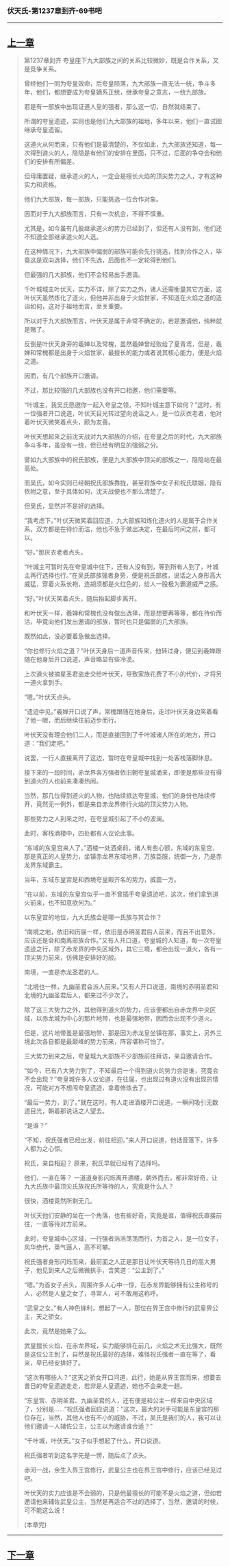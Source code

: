 ### 伏天氏-第1237章到齐-69书吧

--------
[上一章](./0361264c0c14e8ed614608a7ad98c6ec.md)
--------


>
>
>
>第1237章到齐
>夸皇座下九大部族之间的关系比较微妙，既是合作关系，又是竞争关系。
>
>曾经他们一同为夸皇效命，后夸皇陨落，九大部族一直无法一统，争斗多年，他们，都想要成为夸皇嫡系正统，继承夸皇之意志，一统九部族。
>
>若是有一部族中出现证道人皇的强者，那么这一切，自然就结束了。
>
>所谓的夸皇遗迹，实则也是他们九大部族的祖地，多年以来，他们一直试图继承夸皇遗留。
>
>这道火从何而来，只有他们是最清楚的，不仅如此，九大部族还知道，每一次得到道火的人，隐隐是有他们的安排在里面，只不过，后面的争夺会和他们的安排有所偏差。
>
>但毋庸置疑，继承道火的人，一定会是擅长火焰的顶尖势力之人，才有这种实力和资格。
>
>他们九大部族，每一部族，只能挑选一位合作对象。
>
>因而对于九大部族而言，只有一次机会，不得不慎重。
>
>尤其是，如今虽有几股继承道火的势力已经到了，但还有人没有到，他们还不知道全部继承道火的人选。
>
>在这种情况下，九大部族中偏弱的部族可能会先行挑选，找到合作之人，毕竟这是双向选择，他们不先选，后面也不一定轮得到他们。
>
>但最强的几大部族，他们不会轻易出手邀请。
>
>千叶城城主叶伏天，实力不详，除了实力之外，诸人还需衡量其它方面，这叶伏天虽然炼化了道火，但他并非出身于火焰世家，不知道在火焰之道的造诣如何，这对于祖地而言，至关重要。
>
>所以对于九大部族而言，叶伏天是属于非常不确定的，若是邀请他，纯粹就是赌了。
>
>反倒是叶伏天身旁的羲婵以及常槐，虽然羲婵曾经败给了夏青鸢，但是，羲婵和常槐都是出身于火焰世家，最擅长的能力或者说其核心能力，便是火焰之道。
>
>因而，有几个部族开口邀请。
>
>不过，那比较强的几大部族也没有开口相邀，他们需要等。
>
>“叶城主，我吴氏愿邀你一起入夸皇之领，不知叶城主意下如何？”这时，有一位强者开口说道，叶伏天目光转过望向说话之人，是一位灰衣老者，他对着叶伏天微笑着点头，颇为友善。
>
>叶伏天想起来之前沈天战对九大部族的介绍，在夸皇之后的时代，九大部族争斗多年，虽没有一统，但已经有明显的强弱之分。
>
>譬如九大部族中的祝氏部族，便是九大部族中顶尖的部族之一，隐隐站在最高处。
>
>而吴氏，如今实则已经朝祝氏部族靠拢，甚至将族中女子和祝氏联姻，隐有依附之意，至于具体如何，沈天战便也不那么清楚了。
>
>但吴氏，显然并不是好的选择。
>
>“我考虑下。”叶伏天微笑着回应道，九大部族和炼化道火的人是属于合作关系，双方都是在待价而沽，他也不急于做出决定，在最后时间之前，都可以。
>
>“好。”那灰衣老者点头。
>
>“叶城主可暂时先在夸皇城中住下，还有人没有到，等到所有人到了，叶城主再行选择也行。”在吴氏部族强者身旁，便是祝氏部族，说话之人身形高大威猛，穿着火系长袍，连胡须都是火红色的，给人一股极为霸道威严之感。
>
>“好。”叶伏天笑着点头，随后抬起脚步离开。
>
>和叶伏天一样，羲婵和常槐也没有做出选择，而是想要再等等，都在待价而沽，毕竟向他们发出邀请的部族，暂时也只是偏弱的几大部族。
>
>既然如此，没必要着急做出选择。
>
>“你也修行火焰之道？”叶伏天身后一道声音传来，他转过身，便见到羲婵跟随在他身后开口说道，声音略显有些冷漠。
>
>上次道火被摘星圣君盗走交给叶伏天，导致家族花费了不小的代价，才将另一道火拿到手。
>
>“嗯。”叶伏天点头。
>
>“遗迹中见。”羲婵开口说了声，常槐跟随在她身后，走过叶伏天身边笑着看了他一眼，而后继续往前迈步而行。
>
>叶伏天没有理会他们二人，而是直接回到了千叶城诸人所在的地方，开口道：“我们走吧。”
>
>说罢，一行人直接离开了这边，暂时在夸皇城中找到一处客栈落脚休息。
>
>接下来的一段时间，赤龙界各方强者依旧朝夸皇城涌来，即便是那些没有得到道火的人也前来凑凑热闹。
>
>当然，那几位得到道火的人物，也陆续抵达夸皇城，他们的身份也陆续传开，竟然无一例外，都是来自赤龙界修行火焰的顶尖势力人物。
>
>那些势力之人到来之时，在夸皇城引起了不小的波澜。
>
>此时，客栈酒楼中，四处都有人议论此事。
>
>“东域的东皇宫来人了。”酒楼一处酒桌前，诸人有些心颤，东域的东皇宫，那是真正的人皇势力，坐镇赤龙界东域地界，万族臣服，统御一方，乃是赤龙界东域霸主。
>
>当年，东域东皇宫是和西境夸皇殿齐名的势力，威震一方。
>
>“在以前，东域的东皇宫似乎一直不曾插手夸皇遗迹吧，这次，他们拿到道火前来，也不知意欲何为。”
>
>以东皇宫的地位，九大氏族会是哪一氏族与其合作？
>
>“南境之地，依旧和历届一样，依旧是赤明圣君后人前来，而且不出意外，应该还是会和南离部族合作。”又有人开口道，夸皇城的人知道，每一次夸皇遗迹之行，除了赤龙界的中央区域外，其它三境，都会出现一道火，各有一顶尖势力前来，仿佛是安排好的般。
>
>南境，一直是赤龙圣君的人。
>
>“北境也一样，九幽圣君会派人前来。”又有人开口说道，南境的赤明圣君和北境的九幽圣君后人，都来过不少次了。
>
>除了这三大势力之外，其他得到道火的势力，应该便都出自赤龙界中央区域，以赤龙城为中心的那片地带，也是最强地带，因而会出现不少道火。
>
>但是，这片地带虽是最强地带，那是因为赤龙皇坐镇在那，事实上，另外三境此次各自都是最巅峰的势力前来，阵容堪称可怕了。
>
>三大势力到来之后，夸皇城九大部族不少部族前往拜访，亲自邀请合作。
>
>“如今，已有八大势力到了，不知最后一个得到道火的势力会是谁，究竟会不会出现？”夸皇城许多人议论道，在往届，也出现过有道火没有出现的情况，可能对方不想闯夸皇遗迹，拿着修炼去了。
>
>“最后一势力，到了。”就在这时，有人走进酒楼开口说道，一瞬间吸引无数道目光，朝着那说话之人望去。
>
>“是谁？”
>
>“不知，祝氏强者已经出发，前往相迎。”来人开口说道，他话音落下，许多人都为之心惊。
>
>祝氏，亲自相迎？
>原来，祝氏早就已经有了选择吗。
>
>他们，一直在等？
>一道道身影闪烁离开酒楼，朝外而去，都非常好奇，让九大氏族中最顶尖氏族祝氏所等待的人，究竟是什么人？
>
>很快，酒楼竟然所剩无几。
>
>叶伏天他们安静的坐在一个角落，也有些好奇，究竟是谁，值得祝氏直接前往，一直等待对方前来。
>
>此时，夸皇城中心区域，一行强者浩浩荡荡而行，为首之人，是一位女子，风华绝代，英气逼人，高不可攀。
>
>祝氏强者身形闪烁而来，最前面之人正是那日让叶伏天等待几日的高大男子，他见到来人之后微微拱手，含笑道：“公主到了。”
>
>“嗯。”为首女子点头，周围许多人心中一惊，在赤龙界能够拥有公主称号的人，必然是人皇之女了，寻常人，可不敢用这称呼。
>
>“武皇之女。”有人神色锋利，想起了一人，那位在界王宫中修行的武皇界公主，天之骄女。
>
>此次，竟然是她来了么。
>
>武皇擅长火焰，在赤龙界域，实力能够排在前几，火焰之术无比强大，既然是这位公主到了，自然是祝氏最好的选择，难怪祝氏强者一直在等了，看来，早已经安排好了。
>
>“这次有哪些人？”这天之骄女开口问道，此行，她是从界王宫而来，想要去昔日的夸皇遗迹走走，若非是人皇遗迹，她也不会来走一趟。
>
>“东皇宫、赤明圣君、九幽圣君的人，还有便是和公主一样来自中央区域了，分别是……”祝氏强者回应说道：“这次，最大的对手可能是东皇宫的那位存在，当然，其他人也有不小的威胁，不过，吴氏是我们的人，我可以让他们邀请一人辅佐公主，公主以为邀请谁合适？”
>
>“千叶城，叶伏天。”女子似乎想起了什么，开口说道。
>
>祝氏强者听到这名字先是一愣，随后点了点头。
>
>赤河一战，余生入界王宫修行，武皇公主也在界王宫中修行，应该已经见过吧。
>
>叶伏天的实力应该是不会弱的，只是他最擅长的可能不是火焰之道，但如若邀请他来辅佐武皇公主，当然是再适合不过的选择了，当然，邀请的时候，可不能这么说！
>
>(本章完)
>
>

--------
[下一章](./342290a9f75a31c685276ea28a44f152.md)
--------
